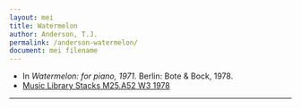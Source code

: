 ```yaml
---
layout: mei
title: Watermelon
author: Anderson, T.J.
permalink: /anderson-watermelon/
document: mei filename
---
```


- In *Watermelon: for piano, 1971.* Berlin: Bote & Bock, 1978.
- <a href="https://tufts-primo.hosted.exlibrisgroup.com/primo-explore/fulldisplay?docid=01TUN_ALMA2180919250003851&context=L&vid=01TUN&lang=en_US&search_scope=EVERYTHING&adaptor=Local%20Search%20Engine&isFrbr=true&tab=everything&query=any,contains,anderson%20watermelon&sortby=date&facet=frbrgroupid,include,119546464&offset=0" target="_blank">Music Library Stacks M25.A52 W3 1978</a>

---

